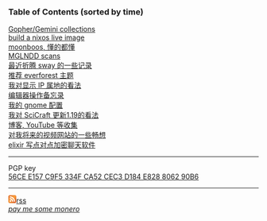 <script src="https://fastly.jsdelivr.net/gh/stevenjoezhang/live2d-widget@latest/autoload.js"></script>
<link rel="stylesheet" href="https://fastly.jsdelivr.net/npm/@fortawesome/fontawesome-free@6/css/all.min.css">


### Table of Contents (sorted by time)
[Gopher/Gemini collections](gopher.gmi)<br>
[build a nixos live image](nixos)<br>
[moonboos, 懂的都懂](moonboos)<br>
[MGLNDD scans](weird_mglndd)<br>
[最近折腾 sway 的一些记录](wayland)<br>
[推荐 everforest 主题](recommend_everforest_theme)<br>
[我对显示 IP 属地的看法](about_showing_ip)<br>
[编辑器操作备忘录](cheatsheet)<br>
[我的 gnome 配置](my_gnome_config)<br>
[我对 SciCraft 更新1.19的看法](scicraft_update)<br>
[博客, YouTube 等收集](internet_collections)<br>
[对我将来的视频网站的一些畅想](plan_for_my_video_site)<br>
[elixir 写点对点加密聊天软件](p2p_chat)<br>

---

PGP key<br>
[56CE E157 C9F5 334F CA52  CEC3 D184 E828 8062 90B6](pgpkey.txt)

---

![](images/rss.png)[rss](rss.xml)<br>
*[pay me some monero](xmr.txt)*<br>
